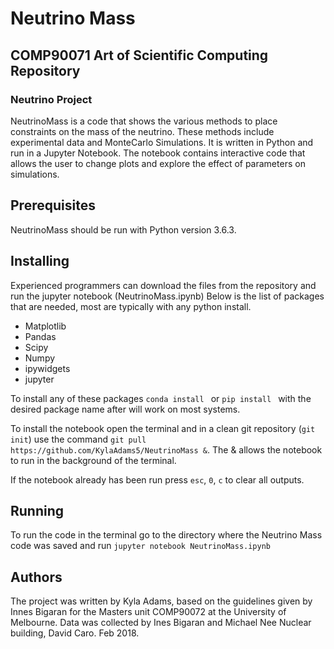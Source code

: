 # Neutrino Mass
## COMP90071 Art of Scientific Computing Repository
### Neutrino Project

NeutrinoMass is a code that shows the various methods to place constraints on the mass of the neutrino. These methods include experimental data and MonteCarlo Simulations.
It is written in Python and run in a Jupyter Notebook. 
The notebook contains interactive code that allows the user to change plots and explore the effect of parameters on simulations. 

## Prerequisites

NeutrinoMass should be run with Python version 3.6.3.

## Installing

Experienced programmers can download the files from the repository and run the jupyter notebook (NeutrinoMass.ipynb)
Below is the list of packages that are needed, most are typically with any python install.

* Matplotlib
* Pandas
* Scipy
* Numpy
* ipywidgets
* jupyter

To install any of these packages ```conda install ``` or ```pip install ``` with the desired package name after will work on most systems.

To install the notebook open the terminal and in a clean git repository (```git init```) use the command ```git pull https://github.com/KylaAdams5/NeutrinoMass &```. The & allows the notebook to run in the background of the terminal.

If the notebook already has been run press ```esc```, ```0```, ```c``` to clear all outputs.

## Running

To run the code in the terminal go to the directory where the Neutrino Mass code was saved and run ```jupyter notebook NeutrinoMass.ipynb```

## Authors
The project was written by Kyla Adams, based on the guidelines given by Innes Bigaran for the Masters unit COMP90072 at the University of Melbourne.
Data was collected by Ines Bigaran and Michael Nee
Nuclear building, David Caro. Feb 2018. 
